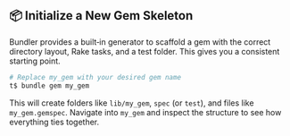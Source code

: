## 📦 Initialize a New Gem Skeleton
Bundler provides a built‑in generator to scaffold a gem with the correct directory layout, Rake tasks, and a test folder. This gives you a consistent starting point.

```bash
# Replace my_gem with your desired gem name
t$ bundle gem my_gem
```  
This will create folders like `lib/my_gem`, `spec` (or `test`), and files like `my_gem.gemspec`. Navigate into `my_gem` and inspect the structure to see how everything ties together.